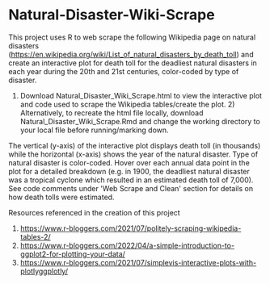 # Natural-Disaster-Wiki-Scrape

This project uses R to web scrape the following Wikipedia page on natural disasters (https://en.wikipedia.org/wiki/List_of_natural_disasters_by_death_toll) and create an interactive plot for death toll for the deadliest natural disasters in each year during the 20th and 21st centuries, color-coded by type of disaster.

1) Download Natural_Disaster_Wiki_Scrape.html to view the interactive plot and code used to scrape the Wikipedia tables/create the plot. 2) Alternatively, to recreate the html file locally, download Natural_Disaster_Wiki_Scrape.Rmd and change the working directory to your local file before running/marking down.
   
The vertical (y-axis) of the interactive plot displays death toll (in thousands) while the horizontal (x-axis) shows the year of the natural disaster. Type of natural disaster is color-coded. Hover over each annual data point in the plot for a detailed breakdown (e.g. in 1900, the deadliest natural disaster was a tropical cyclone which resulted in an estimated death toll of 7,000). See code comments under 'Web Scrape and Clean' section for details on how death tolls were estimated.

Resources referenced in the creation of this project
1. https://www.r-bloggers.com/2021/07/politely-scraping-wikipedia-tables-2/
2. https://www.r-bloggers.com/2022/04/a-simple-introduction-to-ggplot2-for-plotting-your-data/
3. https://www.r-bloggers.com/2021/07/simplevis-interactive-plots-with-plotlyggplotly/
